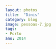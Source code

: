 ```yaml
---
layout: photos
title:  "Dinis"
category: blog
image: pessoas-7.jpg
tags:
- Porto
ano: 2014
---
```




